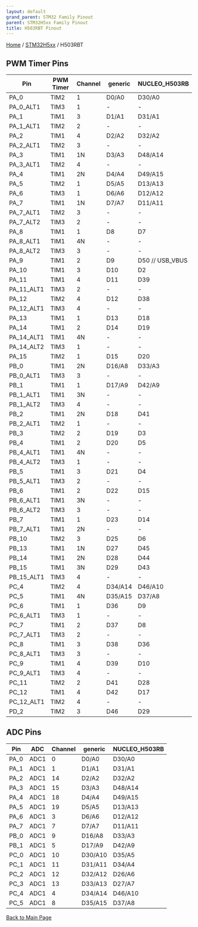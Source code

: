 ```yaml
---
layout: default
grand_parent: STM32 Family Pinout
parent: STM32H5xx Family Pinout
title: H503RBT Pinout
---
```


[Home](../../index.md) / [STM32H5xx](../index.md) / H503RBT

## PWM Timer Pins

| Pin | PWM Timer | Channel | generic | NUCLEO_H503RB |
| --- | --- | --- | --- | --- |
| PA_0 | TIM2 | 1 | D0/A0 | D30/A0 |
| PA_0_ALT1 | TIM3 | 1 | - | - |
| PA_1 | TIM1 | 3 | D1/A1 | D31/A1 |
| PA_1_ALT1 | TIM2 | 2 | - | - |
| PA_2 | TIM1 | 4 | D2/A2 | D32/A2 |
| PA_2_ALT1 | TIM2 | 3 | - | - |
| PA_3 | TIM1 | 1N | D3/A3 | D48/A14 |
| PA_3_ALT1 | TIM2 | 4 | - | - |
| PA_4 | TIM1 | 2N | D4/A4 | D49/A15 |
| PA_5 | TIM2 | 1 | D5/A5 | D13/A13 |
| PA_6 | TIM3 | 1 | D6/A6 | D12/A12 |
| PA_7 | TIM1 | 1N | D7/A7 | D11/A11 |
| PA_7_ALT1 | TIM2 | 3 | - | - |
| PA_7_ALT2 | TIM3 | 2 | - | - |
| PA_8 | TIM1 | 1 | D8 | D7 |
| PA_8_ALT1 | TIM1 | 4N | - | - |
| PA_8_ALT2 | TIM3 | 3 | - | - |
| PA_9 | TIM1 | 2 | D9 | D50 // USB_VBUS |
| PA_10 | TIM1 | 3 | D10 | D2 |
| PA_11 | TIM1 | 4 | D11 | D39 |
| PA_11_ALT1 | TIM3 | 2 | - | - |
| PA_12 | TIM2 | 4 | D12 | D38 |
| PA_12_ALT1 | TIM3 | 4 | - | - |
| PA_13 | TIM1 | 1 | D13 | D18 |
| PA_14 | TIM1 | 2 | D14 | D19 |
| PA_14_ALT1 | TIM1 | 4N | - | - |
| PA_14_ALT2 | TIM3 | 1 | - | - |
| PA_15 | TIM2 | 1 | D15 | D20 |
| PB_0 | TIM1 | 2N | D16/A8 | D33/A3 |
| PB_0_ALT1 | TIM3 | 3 | - | - |
| PB_1 | TIM1 | 1 | D17/A9 | D42/A9 |
| PB_1_ALT1 | TIM1 | 3N | - | - |
| PB_1_ALT2 | TIM3 | 4 | - | - |
| PB_2 | TIM1 | 2N | D18 | D41 |
| PB_2_ALT1 | TIM2 | 1 | - | - |
| PB_3 | TIM2 | 2 | D19 | D3 |
| PB_4 | TIM1 | 2 | D20 | D5 |
| PB_4_ALT1 | TIM1 | 4N | - | - |
| PB_4_ALT2 | TIM3 | 1 | - | - |
| PB_5 | TIM1 | 3 | D21 | D4 |
| PB_5_ALT1 | TIM3 | 2 | - | - |
| PB_6 | TIM1 | 2 | D22 | D15 |
| PB_6_ALT1 | TIM1 | 3N | - | - |
| PB_6_ALT2 | TIM3 | 3 | - | - |
| PB_7 | TIM1 | 1 | D23 | D14 |
| PB_7_ALT1 | TIM1 | 2N | - | - |
| PB_10 | TIM2 | 3 | D25 | D6 |
| PB_13 | TIM1 | 1N | D27 | D45 |
| PB_14 | TIM1 | 2N | D28 | D44 |
| PB_15 | TIM1 | 3N | D29 | D43 |
| PB_15_ALT1 | TIM3 | 4 | - | - |
| PC_4 | TIM2 | 4 | D34/A14 | D46/A10 |
| PC_5 | TIM1 | 4N | D35/A15 | D37/A8 |
| PC_6 | TIM1 | 1 | D36 | D9 |
| PC_6_ALT1 | TIM3 | 1 | - | - |
| PC_7 | TIM1 | 2 | D37 | D8 |
| PC_7_ALT1 | TIM3 | 2 | - | - |
| PC_8 | TIM1 | 3 | D38 | D36 |
| PC_8_ALT1 | TIM3 | 3 | - | - |
| PC_9 | TIM1 | 4 | D39 | D10 |
| PC_9_ALT1 | TIM3 | 4 | - | - |
| PC_11 | TIM2 | 2 | D41 | D28 |
| PC_12 | TIM1 | 4 | D42 | D17 |
| PC_12_ALT1 | TIM2 | 4 | - | - |
| PD_2 | TIM2 | 3 | D46 | D29 |


## ADC Pins

| Pin | ADC | Channel | generic | NUCLEO_H503RB |
| --- | --- | --- | --- | --- |
| PA_0 | ADC1 | 0 | D0/A0 | D30/A0 |
| PA_1 | ADC1 | 1 | D1/A1 | D31/A1 |
| PA_2 | ADC1 | 14 | D2/A2 | D32/A2 |
| PA_3 | ADC1 | 15 | D3/A3 | D48/A14 |
| PA_4 | ADC1 | 18 | D4/A4 | D49/A15 |
| PA_5 | ADC1 | 19 | D5/A5 | D13/A13 |
| PA_6 | ADC1 | 3 | D6/A6 | D12/A12 |
| PA_7 | ADC1 | 7 | D7/A7 | D11/A11 |
| PB_0 | ADC1 | 9 | D16/A8 | D33/A3 |
| PB_1 | ADC1 | 5 | D17/A9 | D42/A9 |
| PC_0 | ADC1 | 10 | D30/A10 | D35/A5 |
| PC_1 | ADC1 | 11 | D31/A11 | D34/A4 |
| PC_2 | ADC1 | 12 | D32/A12 | D26/A6 |
| PC_3 | ADC1 | 13 | D33/A13 | D27/A7 |
| PC_4 | ADC1 | 4 | D34/A14 | D46/A10 |
| PC_5 | ADC1 | 8 | D35/A15 | D37/A8 |


[Back to Main Page](../../index.md)